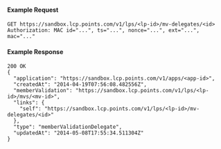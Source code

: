 #### Example Request

    GET https://sandbox.lcp.points.com/v1/lps/<lp-id>/mv-delegates/<id>
    Authorization: MAC id="...", ts="...", nonce="...", ext="...", mac="..."

#### Example Response

    200 OK
    {
      "application": "https://sandbox.lcp.points.com/v1/apps/<app-id>",
      "createdAt": "2014-04-19T07:56:08.482556Z",
      "memberValidation": "https://sandbox.lcp.points.com/v1/lps/<lp-id>/mvs/<mv-id>",
      "links": {
        "self": "https://sandbox.lcp.points.com/v1/lps/<lp-id>/mv-delegates/<id>"
      },
      "type": "memberValidationDelegate",
      "updatedAt": "2014-05-08T17:55:34.511304Z"
    }


